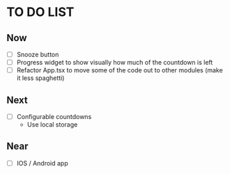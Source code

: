 # TO DO LIST

## Now

* [ ] Snooze button
* [ ] Progress widget to show visually how much of the countdown is left
* [ ] Refactor App.tsx to move some of the code out to other modules (make it
  less spaghetti)

## Next

* [ ] Configurable countdowns
  * Use local storage

## Near

* [ ] IOS / Android app
